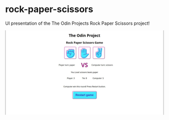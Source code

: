# rock-paper-scissors

UI presentation of the The Odin Projects Rock Paper Scissors project!

![alt](./01.jpg)
